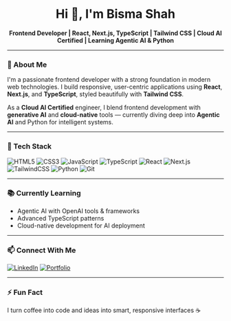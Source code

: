 <h1 align="center">Hi 👋, I'm Bisma Shah</h1>

<p align="center">
  <b>Frontend Developer | React, Next.js, TypeScript | Tailwind CSS | Cloud AI Certified | Learning Agentic AI & Python</b>
</p>

---

### 🧠 About Me

I'm a passionate frontend developer with a strong foundation in modern web technologies. I build responsive, user-centric applications using **React**, **Next.js**, and **TypeScript**, styled beautifully with **Tailwind CSS**.  

As a **Cloud AI Certified** engineer, I blend frontend development with **generative AI** and **cloud-native** tools — currently diving deep into **Agentic AI** and Python for intelligent systems.

---

### 🚀 Tech Stack

![HTML5](https://img.shields.io/badge/HTML5-E34F26?style=flat&logo=html5&logoColor=white)
![CSS3](https://img.shields.io/badge/CSS3-1572B6?style=flat&logo=css3&logoColor=white)
![JavaScript](https://img.shields.io/badge/JavaScript-F7DF1E?style=flat&logo=javascript&logoColor=black)
![TypeScript](https://img.shields.io/badge/TypeScript-007ACC?style=flat&logo=typescript&logoColor=white)
![React](https://img.shields.io/badge/React-20232A?style=flat&logo=react&logoColor=61DAFB)
![Next.js](https://img.shields.io/badge/Next.js-000?style=flat&logo=next.js&logoColor=white)
![TailwindCSS](https://img.shields.io/badge/TailwindCSS-06B6D4?style=flat&logo=tailwindcss&logoColor=white)
![Python](https://img.shields.io/badge/Python-3776AB?style=flat&logo=python&logoColor=white)
![Git](https://img.shields.io/badge/Git-F05032?style=flat&logo=git&logoColor=white)

---

### 📚 Currently Learning

- Agentic AI with OpenAI tools & frameworks  
- Advanced TypeScript patterns  
- Cloud-native development for AI deployment  

---

### 📫 Connect With Me

[![LinkedIn](https://img.shields.io/badge/LinkedIn-blue?style=flat&logo=linkedin)](https://linkedin.com/in/your-link)
[![Portfolio](https://img.shields.io/badge/Portfolio-000?style=flat&logo=web)](https://your-portfolio-link.com)

---

### ⚡ Fun Fact
I turn coffee into code and ideas into smart, responsive interfaces ☕

